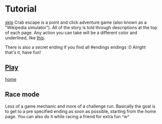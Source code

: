 # Tutorial
[skip](Start.html)
Crab escape is a point and click adventure game (also known as a "Wikipedia simulator"). All of the story is told through descriptions at the top of each page. Any action you can take will be a different color and underlined, like [this](./bozo.html).

There is also a secret ending if you find all #endings endings :0
Alright that's it, have fun!
## [Play](Start.html)
[home](./) 

## Race mode
Less of a game mechanic and more of a challenge run. Basically the goal is to get to a pre specified ending as soon as possible, starting from the home page. You can also do it while racing a friend for extra fun ^w^
